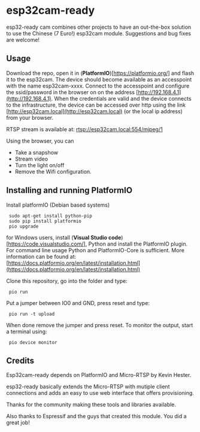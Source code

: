 # esp32cam-ready

esp32-ready cam combines other projects to have an out-the-box solution to use the Chinese (7 Euro!) esp32cam module.
Suggestions and bug fixes are welcome!

## Usage
Download the repo, open it in (**PlatformIO**)[https://platformio.org/] and flash it to the esp32cam.
The device should become available as an accesspoint with the name esp32cam-xxxx.
Connect to the accesspoint and configure the ssid/password in the browser on on the address [http://192.168.4.1](http://192.168.4.1).
When the credentials are valid and the device connects to the infrastructure, the device can be accessed over http using the link [http://esp32cam.local](http://esp32cam.local) (or the local ip address) from your browser.

RTSP stream is available at: [rtsp://esp32cam.local:554/mjpeg/1](rtsp://esp32cam.local:554/mjpeg/1)

Using the browser, you can
- Take a snapshow
- Stream video
- Turn the light on/off
- Remove the Wifi configuration.

## Installing and running PlatformIO

Install platformIO (Debian based systems)
```
 sudo apt-get install python-pip
 sudo pip install platformio
 pio upgrade
```
for Windows users, install (**Visual Studio code**)[https://code.visualstudio.com/], Python and install the PlatformIO plugin.
For command line usage Python and PlatformIO-Core is sufficient. More information can be found at: [https://docs.platformio.org/en/latest/installation.html](https://docs.platformio.org/en/latest/installation.html)

Clone this repository, go into the folder and type:
```
 pio run
```
Put a jumper between IO0 and GND, press reset and type:
```
 pio run -t upload
```
When done remove the jumper and press reset. To monitor the output, start a terminal using:
```
 pio device monitor
```

## Credits
Esp32cam-ready depends on PlatformIO and Micro-RTSP by Kevin Hester.

esp32-ready basically extends the Micro-RTSP with mutiple client connections and adds an easy to use web interface that offers provisioning.

Thanks for the community making these tools and libraries available.

Also thanks to Espressif and the guys that created this module. You did a great job!
